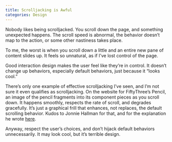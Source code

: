 ```yaml
---
title: Scrolljacking is Awful
categories: Design
---
```


Nobody likes being scrolljacked. You scroll down the page, and something unexpected happens. The scroll speed is abnormal, the behavior doesn’t map to the action, or some other nastiness takes place.

To me, the worst is when you scroll down a little and an entire new pane of content slides up. It feels so unnatural, as if I’ve lost control of the page.

Good interaction design makes the user feel like they’re in control. It doesn’t change up behaviors, especially default behaviors, just because it “looks cool.”

There’s only one example of effective scrolljacking I’ve seen, and I’m not sure it even qualifies as scrolljacking. On the website for FiftyThree’s Pencil, an image of the pencil fragments into its component pieces as you scroll down. It happens smoothly, respects the rate of scroll, and degrades gracefully. It’s just a graphical frill that enhances, not replaces, the default scrolling behavior. Kudos to Jonnie Hallman for that, and for the explanation he wrote [here](http://destroytoday.com/blog/building-the-pencil-page/).

Anyway, respect the user’s choices, and don’t hijack default behaviors unnecessarily. It may look cool, but it’s terrible design.